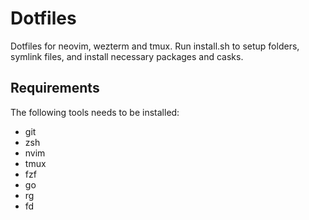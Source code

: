# Dotfiles

Dotfiles for neovim, wezterm and tmux. Run install.sh to setup folders, symlink files, and install necessary packages and casks.

## Requirements

The following tools needs to be installed: 

- git
- zsh
- nvim
- tmux
- fzf
- go
- rg
- fd
